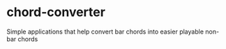 # chord-converter
Simple applications that help convert bar chords into easier playable non-bar chords
